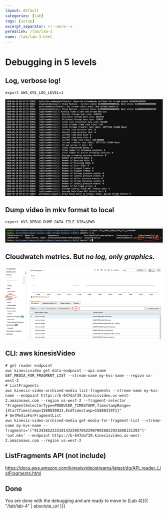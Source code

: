 ```yaml
---
layout: default
categories: [lab]
tags: [setup]
excerpt_separator: <!--more-->
permalink: /lab/lab-3
name: /lab/lab-3.html
---
```


# Debugging in 5 levels

## Log, verbose log!

```
export AWS_KVS_LOG_LEVEL=1
```

![verbose](images/lab3/kvs-debug-verbose.png)



## Dump video in mkv format to local

```
export KVS_DEBUG_DUMP_DATA_FILE_DIR=$PWD
```
![dump video](images/lab3/kvs-debug-mkv.png)



## Cloudwatch metrics. But *no log, only graphics.*

![Cloudwatch](images/lab3/kvs-debug-cloudwatch.png)



## CLI: aws kinesisVideo

```
# get reader endpoint
aws kinesisvideo get-data-endpoint --api-name GET_MEDIA_FOR_FRAGMENT_LIST --stream-name my-kvs-name --region us-west-2
# ListFragments
aws kinesis-video-archived-media list-fragments --stream-name my-kvs-name --endpoint https://b-647daf39.kinesisvideo.us-west-2.amazonaws.com --region us-west-2 --fragment-selector "FragmentSelectorType=PRODUCER_TIMESTAMP,TimestampRange={StartTimestamp=1588030831,EndTimestamp=1588031971}"
# GetMediaForFragmentList
aws kinesis-video-archived-media get-media-for-fragment-list --stream-name my-kvs-name --fragments='["91343852333181432595704229070926822931608131393"]' 'out.mkv' --endpoint https://b-647daf39.kinesisvideo.us-west-2.amazonaws.com --region us-west-2
```



## ListFragments API (not include)

https://docs.aws.amazon.com/kinesisvideostreams/latest/dg/API_reader_ListFragments.html



## Done


You are done with the debugging and are ready to move to [Lab 4]({{ "/lab/lab-4" | absolute_url }})